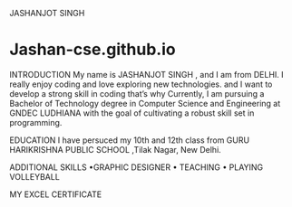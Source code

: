 JASHANJOT SINGH
# Jashan-cse.github.io

INTRODUCTION 
My name is JASHANJOT SINGH , and I am from DELHI. I really enjoy coding and love exploring new technologies. and I want to develop a strong skill in coding that’s why Currently, I am pursuing a Bachelor of Technology degree in Computer Science and Engineering at GNDEC LUDHIANA with the goal of cultivating a robust skill set in programming.

EDUCATION 
I have persuced my 10th and 12th class from GURU HARIKRISHNA PUBLIC SCHOOL ,Tilak Nagar, New Delhi.

ADDITIONAL SKILLS 
•GRAPHIC DESIGNER 
• TEACHING
• PLAYING VOLLEYBALL 

MY EXCEL CERTIFICATE 
